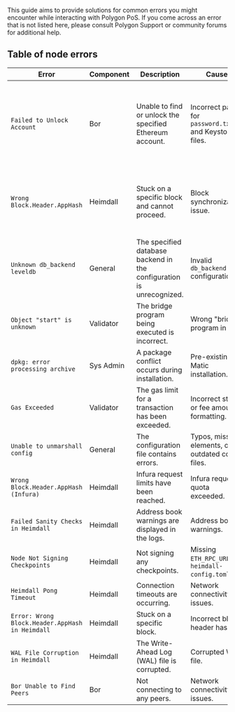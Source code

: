 This guide aims to provide solutions for common errors you might encounter while interacting with Polygon PoS. If you come across an error that is not listed here, please consult Polygon Support or community forums for additional help.

## Table of node errors

| Error                                         | Component  | Description                                                      | Cause                                           | Solution                                                                                     |
|-----------------------------------------------|------------|------------------------------------------------------------------|--------------------------------------------------|----------------------------------------------------------------------------------------------|
| `Failed to Unlock Account`                     | Bor        | Unable to find or unlock the specified Ethereum account.         | Incorrect paths for `password.txt` and Keystore files. | <ol><li>Move keystore to `/etc/bor/dataDir/keystore` or `/var/lib/bor/keystore/` (binaries.)</li><li>Move `password.txt` to `/etc/bor/dataDir/` or `/var/lib/bor/` (binaries.)</li><li>Update `/etc/bor/metadata`.</li></ol>|
| `Wrong Block.Header.AppHash`                   | Heimdall   | Stuck on a specific block and cannot proceed.                    | Block synchronization issue.                      | <ol><li>Stop Heimdall (`sudo service heimdalld stop`).</li><li>Reset (`heimdalld unsafe-reset-all`).</li><li>Resync (Download & extract snapshot).</li></ol>                           |
| `Unknown db_backend leveldb`                   | General    | The specified database backend in the configuration is unrecognized. | Invalid `db_backend` configuration.             | Modify the `db_backend` setting to `goleveldb` in `config.toml`.                             |
| `Object "start" is unknown`                    | Validator  | The bridge program being executed is incorrect.                  | Wrong "bridge" program in use.                    | Execute the correct bridge program using `~/go/bin/bridge` or `$GOBIN/bridge`.               |
| `dpkg: error processing archive`               | Sys Admin  | A package conflict occurs during installation.                   | Pre-existing Matic installation.                  | Execute `sudo dpkg -r matic-node` to remove the conflicting package.                          |
| `Gas Exceeded`                                 | Validator  | The gas limit for a transaction has been exceeded.               | Incorrect stake or fee amount formatting.         | Ensure that stake and fee amounts are formatted with 18 decimals.                             |
| `Unable to unmarshall config`                  | General    | The configuration file contains errors.                          | Typos, missing elements, or outdated config files.| Remove any old or incorrect config files and set up the configuration again.                  |
| `Wrong Block.Header.AppHash (Infura)`          | Heimdall   | Infura request limits have been reached.                         | Infura request quota exceeded.                    | Generate a new Infura API key and update it in the `config.toml` file.                        |
| `Failed Sanity Checks in Heimdall`             | Heimdall   | Address book warnings are displayed in the logs.                 | Address book warnings.                            | Usually can be ignored if connected to sufficient peers.                                      |
| `Node Not Signing Checkpoints`                 | Heimdall   | Not signing any checkpoints.                                     | Missing `ETH_RPC_URL` in `heimdall-config.toml`.  | Add the correct `ETH_RPC_URL` and restart Heimdall.                                           |
| `Heimdall Pong Timeout`                        | Heimdall   | Connection timeouts are occurring.                               | Network connectivity issues.                      | Restart the Heimdall service.                                                                 |
| `Error: Wrong Block.Header.AppHash in Heimdall`| Heimdall   | Stuck on a specific block.                                       | Incorrect block header hash.                      | Reset Heimdall and sync from the snapshot again.                                               |
| `WAL File Corruption in Heimdall`              | Heimdall   | The Write-Ahead Log (WAL) file is corrupted.                     | Corrupted WAL file.                               | Repair the WAL file as per the provided commands.                                              |
| `Bor Unable to Find Peers`                     | Bor        | Not connecting to any peers.                                     | Network connectivity issues.                      | Check TrustedNodes and StaticNodes in `config.toml` and restart Bor.                           |

